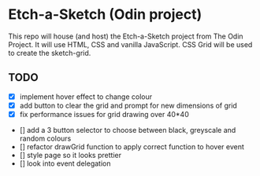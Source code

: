 # Etch-a-Sketch (Odin project)

This repo will house (and host) the Etch-a-Sketch project from The Odin Project.
It will use HTML, CSS and vanilla JavaScript.
CSS Grid will be used to create the sketch-grid.

## TODO
- [x] implement hover effect to change colour
- [x] add button to clear the grid and prompt for new dimensions of grid
- [x] fix performance issues for grid drawing over 40*40
- [] add a 3 button selector to choose between black, greyscale and random colours
- [] refactor drawGrid function to apply correct function to hover event
- [] style page so it looks prettier
- [] look into event delegation
